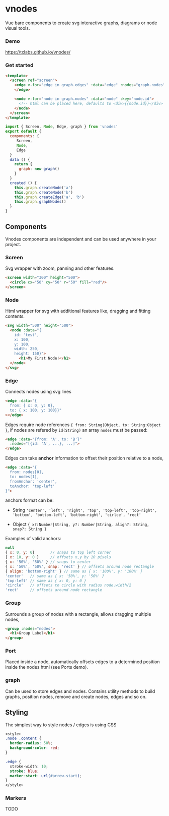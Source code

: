# vnodes

Vue bare components to create svg interactive graphs, diagrams or node visual tools.

### Demo

https://txlabs.github.io/vnodes/

### Get started
```html
<template>
  <screen ref="screen">
    <edge v-for="edge in graph.edges" :data="edge" :nodes="graph.nodes" :key="edge.id">
    </edge>

    <node v-for="node in graph.nodes" :data="node" :key="node.id">
      <!-- html can be placed here, defaults to <div>{{node.id}}</div> -->
    </node>
  </screen>
</template>
```
```js
import { Screen, Node, Edge, graph } from 'vnodes'
export default {
  components: {
     Screen,
     Node,
     Edge
  }
  data () {
    return {
      graph: new graph()
    }
  }
  created () {
    this.graph.createNode('a')
    this.graph.createNode('b')
    this.graph.createEdge('a', 'b')
    this.graph.graphNodes()
  }
}
```

## Components

Vnodes components are independent and can be used anywhere in your project.

### Screen

Svg wrapper with zoom, panning and other features.

```html
<screen width="300" height="500">
  <circle cx="50" cy="50" r="50" fill="red"/>
</screen>
```

### Node

Html wrapper for svg with additional features like, dragging and fitting contents.


```html
<svg width="500" height="500">
  <node :data="{
    id: 'test',
    x: 100,
    y: 100,
    width: 250,
    height: 150}">
      <h1>My First Node!</h1>
  </node>
</svg>
```

### Edge

Connects nodes using svg lines

```html
<edge :data="{
  from: { x: 0, y: 0},
  to: { x: 100, y: 100}}"
></edge>
```

Edges require node references `{ from: String|Object, to: String:Object }`, if nodes are refered by `id(String)` an array  `nodes` must be passed:

```html
<edge :data="{from: 'A', to: 'B'}"
  :nodes="[{id: 'A', ...}, ...]">
</edge>
```

Edges can take **anchor** information to offset their position relative to a node,

```html
<edge :data="{
  from: nodes[0],
  to: nodes[1],
  fromAnchor: 'center',
  toAnchor: 'top-left'
}">
```
 anchors format can be:

* String `'center', 'left', 'right', 'top', 'top-left', 'top-right', 'bottom', 'bottom-left', 'bottom-right', 'cirlce', 'rect'`

* Object `{ x?:Number|String, y?: Number|String, align?: String, snap?: String }`

Examples of valid anchors:

```js
null
{ x: 0, y: 0}       // snaps to top left corner
{ x: 10, y: 0 }     // offsets x,y by 10 pixels
{ x: '50%', '50%' } // snaps to center
{ x: '50%', '50%', snap: 'rect' } // offsets around node rectangle
{ align: 'bottom-right' } // same as { x: '100%', y: '100%' }
'center'   // same as { x: '50%', y: '50%' }
'top-left' // same as { x: 0, y: 0 }
'circle'   // offsets to circle with radius node.width/2
'rect'     // offsets around node rectangle
```

### Group

Surrounds a group of nodes with a rectangle, allows dragging multiple nodes,

```html
<group :nodes="nodes">
  <h1>Group Label</h1>
</group>
```


### Port

Placed inside a node, automatically offsets edges to a determined position inside the nodes html (see Ports demo).

### graph

Can be used to store edges and nodes.
Contains utility methods to build graphs, position nodes, remove and create nodes, edges and so on.

## Styling

The simplest way to style nodes / edges is using CSS

```css
<style>
.node .content {
  border-radius: 50%;
  background-color: red;
}

.edge {
  stroke-width: 10;
  stroke: blue;
  marker-start: url(#arrow-start);
}
</style>
```

### Markers

TODO